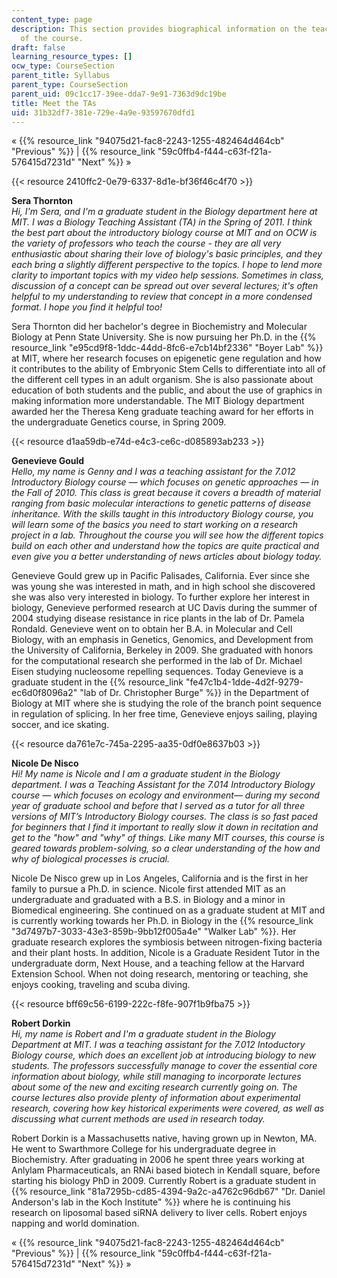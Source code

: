 ```yaml
---
content_type: page
description: This section provides biographical information on the teaching assistants
  of the course.
draft: false
learning_resource_types: []
ocw_type: CourseSection
parent_title: Syllabus
parent_type: CourseSection
parent_uid: 09c1cc17-39ee-dda7-9e91-7363d9dc19be
title: Meet the TAs
uid: 31b32df7-381e-729e-4a9e-93597670dfd1
---
```

« {{% resource_link "94075d21-fac8-2243-1255-482464d464cb" "Previous" %}} | {{% resource_link "59c0ffb4-f444-c63f-f21a-576415d7231d" "Next" %}} »

{{< resource 2410ffc2-0e79-6337-8d1e-bf36f46c4f70 >}}

**Sera Thornton**      
_Hi, I'm Sera, and I'm a graduate student in the Biology department here at MIT. I was a Biology Teaching Assistant (TA) in the Spring of 2011. I think the best part about the introductory biology course at MIT and on OCW is the variety of professors who teach the course - they are all very enthusiastic about sharing their love of biology's basic principles, and they each bring a slightly different perspective to the topics. I hope to lend more clarity to important topics with my video help sessions. Sometimes in class, discussion of a concept can be spread out over several lectures; it's often helpful to my understanding to review that concept in a more condensed format. I hope you find it helpful too!_

Sera Thornton did her bachelor's degree in Biochemistry and Molecular Biology at Penn State University. She is now pursuing her Ph.D. in the {{% resource_link "e95cd9f8-1ddc-44dd-8fc6-e7cb14bf2336" "Boyer Lab" %}} at MIT, where her research focuses on epigenetic gene regulation and how it contributes to the ability of Embryonic Stem Cells to differentiate into all of the different cell types in an adult organism. She is also passionate about education of both students and the public, and about the use of graphics in making information more understandable. The MIT Biology department awarded her the Theresa Keng graduate teaching award for her efforts in the undergraduate Genetics course, in Spring 2009.

{{< resource d1aa59db-e74d-e4c3-ce6c-d085893ab233 >}}

**Genevieve Gould**      
_Hello, my name is Genny and I was a teaching assistant for the 7.012 Introductory Biology course — which focuses on genetic approaches — in the Fall of 2010. This class is great because it covers a breadth of material ranging from basic molecular interactions to genetic patterns of disease inheritance. With the skills taught in this introductory Biology course, you will learn some of the basics you need to start working on a research project in a lab. Throughout the course you will see how the different topics build on each other and understand how the topics are quite practical and even give you a better understanding of news articles about biology today._

Genevieve Gould grew up in Pacific Palisades, California. Ever since she was young she was interested in math, and in high school she discovered she was also very interested in biology. To further explore her interest in biology, Genevieve performed research at UC Davis during the summer of 2004 studying disease resistance in rice plants in the lab of Dr. Pamela Rondald. Genevieve went on to obtain her B.A. in Molecular and Cell Biology, with an emphasis in Genetics, Genomics, and Development from the University of California, Berkeley in 2009. She graduated with honors for the computational research she performed in the lab of Dr. Michael Eisen studying nucleosome repelling sequences. Today Genevieve is a graduate student in the {{% resource_link "fe47c1b4-1dde-4d2f-9279-ec6d0f8096a2" "lab of Dr. Christopher Burge" %}} in the Department of Biology at MIT where she is studying the role of the branch point sequence in regulation of splicing. In her free time, Genevieve enjoys sailing, playing soccer, and ice skating.

{{< resource da761e7c-745a-2295-aa35-0df0e8637b03 >}}

**Nicole De Nisco**      
_Hi! My name is Nicole and I am a graduate student in the Biology department. I was a Teaching Assistant for the 7.014 Introductory Biology course — which focuses on ecology and environment— during my second year of graduate school and before that I served as a tutor for all three versions of MIT’s Introductory Biology courses. The class is so fast paced for beginners that I find it important to really slow it down in recitation and get to the "how" and "why" of things. Like many MIT courses, this course is geared towards problem-solving, so a clear understanding of the how and why of biological processes is crucial._

Nicole De Nisco grew up in Los Angeles, California and is the first in her family to pursue a Ph.D. in science. Nicole first attended MIT as an undergraduate and graduated with a B.S. in Biology and a minor in Biomedical engineering. She continued on as a graduate student at MIT and is currently working towards her Ph.D. in Biology in the {{% resource_link "3d7497b7-3033-43e3-859b-9bb12f005a4e" "Walker Lab" %}}. Her graduate research explores the symbiosis between nitrogen-fixing bacteria and their plant hosts. In addition, Nicole is a Graduate Resident Tutor in the undergraduate dorm, Next House, and a teaching fellow at the Harvard Extension School. When not doing research, mentoring or teaching, she enjoys cooking, traveling and scuba diving.

{{< resource bff69c56-6199-222c-f8fe-907f1b9fba75 >}}

**Robert Dorkin**      
_Hi, my name is Robert and I'm a graduate student in the Biology Department at MIT. I was a teaching assistant for the 7.012 Intoductory Biology course, which does an excellent job at introducing biology to new students. The professors successfully manage to cover the essential core information about biology, while still managing to incorporate lectures about some of the new and exciting research currently going on. The course lectures also provide plenty of information about experimental research, covering how key historical experiments were covered, as well as discussing what current methods are used in research today._

Robert Dorkin is a Massachusetts native, having grown up in Newton, MA. He went to Swarthmore College for his undergraduate degree in Biochemistry. After graduating in 2006 he spent three years working at Anlylam Pharmaceuticals, an RNAi based biotech in Kendall square, before starting his biology PhD in 2009. Currently Robert is a graduate student in {{% resource_link "81a7295b-cd85-4394-9a2c-a4762c96db67" "Dr. Daniel Anderson's lab in the Koch Institute" %}} where he is continuing his research on liposomal based siRNA delivery to liver cells. Robert enjoys napping and world domination.

« {{% resource_link "94075d21-fac8-2243-1255-482464d464cb" "Previous" %}} | {{% resource_link "59c0ffb4-f444-c63f-f21a-576415d7231d" "Next" %}} »